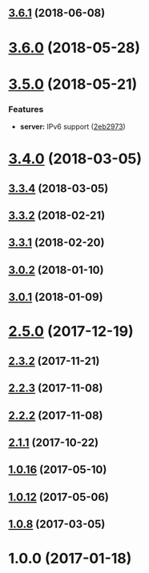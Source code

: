 <a name="3.6.1"></a>
## [3.6.1](https://github.com/biancode/node-red-contrib-modbus/compare/v3.6.0...v3.6.1) (2018-06-08)



<a name="3.6.0"></a>
# [3.6.0](https://github.com/biancode/node-red-contrib-modbus/compare/v3.5.0...v3.6.0) (2018-05-28)



<a name="3.5.0"></a>
# [3.5.0](https://github.com/biancode/node-red-contrib-modbus/compare/v3.4.0...v3.5.0) (2018-05-21)


### Features

* **server:** IPv6 support ([2eb2973](https://github.com/biancode/node-red-contrib-modbus/commit/2eb2973))



<a name="3.4.0"></a>
# [3.4.0](https://github.com/biancode/node-red-contrib-modbus/compare/v3.3.4...v3.4.0) (2018-03-05)



<a name="3.3.4"></a>
## [3.3.4](https://github.com/biancode/node-red-contrib-modbus/compare/v3.3.2...v3.3.4) (2018-03-05)



<a name="3.3.2"></a>
## [3.3.2](https://github.com/biancode/node-red-contrib-modbus/compare/v3.3.1...v3.3.2) (2018-02-21)



<a name="3.3.1"></a>
## [3.3.1](https://github.com/biancode/node-red-contrib-modbus/compare/v3.0.2...v3.3.1) (2018-02-20)



<a name="3.0.2"></a>
## [3.0.2](https://github.com/biancode/node-red-contrib-modbus/compare/v3.0.1...v3.0.2) (2018-01-10)



<a name="3.0.1"></a>
## [3.0.1](https://github.com/biancode/node-red-contrib-modbus/compare/v3.0.0...v3.0.1) (2018-01-09)



<a name="2.5.0"></a>
# [2.5.0](https://github.com/biancode/node-red-contrib-modbus/compare/v2.3.2...v2.5.0) (2017-12-19)



<a name="2.3.2"></a>
## [2.3.2](https://github.com/biancode/node-red-contrib-modbus/compare/v2.2.3...v2.3.2) (2017-11-21)



<a name="2.2.3"></a>
## [2.2.3](https://github.com/biancode/node-red-contrib-modbus/compare/v2.2.2...v2.2.3) (2017-11-08)



<a name="2.2.2"></a>
## [2.2.2](https://github.com/biancode/node-red-contrib-modbus/compare/v2.1.1...v2.2.2) (2017-11-08)



<a name="2.1.1"></a>
## [2.1.1](https://github.com/biancode/node-red-contrib-modbus/compare/v1.0.16...v2.1.1) (2017-10-22)



<a name="1.0.16"></a>
## [1.0.16](https://github.com/biancode/node-red-contrib-modbus/compare/v1.0.12...v1.0.16) (2017-05-10)



<a name="1.0.12"></a>
## [1.0.12](https://github.com/biancode/node-red-contrib-modbus/compare/v1.0.8...v1.0.12) (2017-05-06)



<a name="1.0.8"></a>
## [1.0.8](https://github.com/biancode/node-red-contrib-modbus/compare/v1.0.0...v1.0.8) (2017-03-05)



<a name="1.0.0"></a>
# 1.0.0 (2017-01-18)



